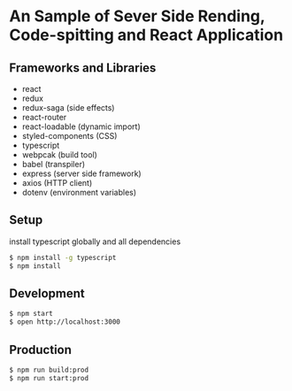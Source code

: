 # An Sample of Sever Side Rending, Code-spitting and React Application

## Frameworks and Libraries

- react
- redux
- redux-saga (side effects)
- react-router
- react-loadable (dynamic import)
- styled-components (CSS)
- typescript
- webpcak (build tool)
- babel (transpiler)
- express (server side framework)
- axios (HTTP client)
- dotenv (environment variables)

## Setup

install typescript globally and all dependencies
```sh
$ npm install -g typescript
$ npm install
```

## Development

```sh
$ npm start
$ open http://localhost:3000
```

## Production

```sh
$ npm run build:prod
$ npm run start:prod
```
